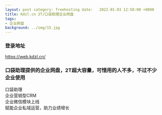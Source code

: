 ```yaml
---
layout: post category: freehosting date:   2022-01-03 12:50:00 +0800
title: Kdzl.cn 2T/口袋助理企业网盘
tags:
- 企业网盘
background: ../img/15.jpg
---
```


### 登录地址<br>
https://web.kdzl.cn/

### 口袋助理提供的企业网盘，2T超大容量，可惜用的人不多，不过不少企业使用<br>

口袋助理<br>
企业营销型CRM<br>
企业微信模块上线<br>
赋能企业私域运营，助力业绩增长<br>
